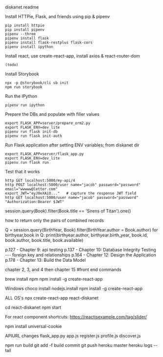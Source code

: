 diskanet readme

Install HTTPie, Flask, and friends using pip & pipenv

    pip install httpie    
    pip install pipenv
    pipenv --three
    pipenv install flask
    pipenv install flask-restplus flask-cors
    pipenv install ipython

Install react, use create-react-app, install axios & react-router-dom

    (todo)

Install Storybook

    npx -p @storybook/cli sb init
    npm run storybook
    
Run the IPython

    pipenv run ipython

Prepare the DBs and populate with filler values

    export FLASK_APP=server/prepare_orm2.py
    export FLASK_ENV=dev_lite
    pipenv run flask init-db
    pipenv run flask init-auth


Run Flask application after setting ENV variables; from diskanet dir

    export FLASK_APP=server/flask_app.py
    export FLASK_ENV=dev_lite
    pipenv run flask run

Test that it works

    http GET localhost:5000/my-api/4
    http POST localhost:5000/user name="jacob" password="password" email="wwwww@letter.com"
    export JWT="eyJ0eXAiO..."   # capture the response JWT field
    http GET localhost:5000/user name="jacob" password="password" "Authorization:Bearer $JWT"



session.query(Book).filter(Book.title == 'Sirens of Titan').one()

how to return only the pairs of combined records

Q = session.query(BirthYear, Book).filter(BirthYear.author = Book.author)
for birthyear,book in Q:
	print(birthyear.author, birthyear.birth_year, book.id, book.author, book.title,
		book.available)
		
p.127 - Chapter 9: api testing 
p.137 - Chapter 10: Database Integrity Testing --- foreign key and relationships
p.164 - Chapter 12: Design the Application
p.178 - Chapter 13: Build the Data Model

chapter 2, 3, and 4 then chapter 15
#front end commands 

brew install npm
npm install -g create-react-app

Windows
choco install nodejs.install
npm install -g create-react-app

ALL OS's
npx create-react-app react-diskanet

cd react-diskanet
npm start


For react component shortcuts: https://reactjsexample.com/tag/slider/

npm install universal-cookie

APIURL changes
flask_app.py
app.js
register.js
profile.js
discover.js

npm run build
git add -f build
commit
git push heroku master
heroku logs --tail
